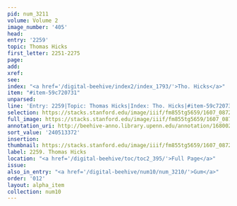 ```yaml
---
pid: num_3211
volume: Volume 2
image_number: '405'
head:
entry: '2259'
topic: Thomas Hicks
first_letter: 2251-2275
page:
add:
xref:
see:
index: "<a href='/digital-beehive/index2/index_1793/'>Tho. Hicks</a>"
item: "#item-59c720731"
unparsed:
line: 'Entry: 2259|Topic: Thomas Hicks|Index: Tho. Hicks|#item-59c720731'
selection: https://stacks.stanford.edu/image/iiif/fm855tg5659/1607_0872/405,3372,2752,347/full/0/default.jpg
full_image: https://stacks.stanford.edu/image/iiif/fm855tg5659/1607_0872/full/full/0/default.jpg
annotation_uri: http://beehive-anno.library.upenn.edu/annotation/1680024101992
sort_value: '240513372'
insertion:
thumbnail: https://stacks.stanford.edu/image/iiif/fm855tg5659/1607_0872/405,3372,600,180/250,/0/default.jpg
label: 2259. Thomas Hicks
location: "<a href='/digital-beehive/toc/toc2_395/'>Full Page</a>"
issue:
also_in_entry: "<a href='/digital-beehive/num10/num_3210/'>Gum</a>"
order: '012'
layout: alpha_item
collection: num10
---
```

